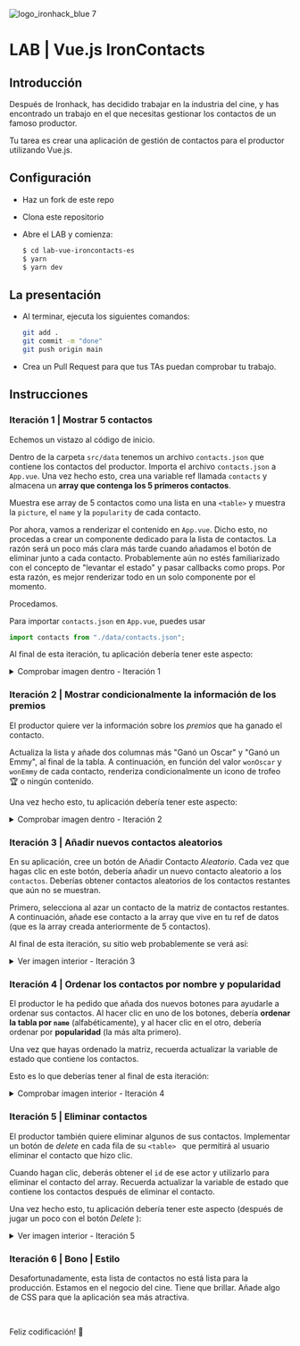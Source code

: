 ![logo_ironhack_blue 7](https://user-images.githubusercontent.com/23629340/40541063-a07a0a8a-601a-11e8-91b5-2f13e4e6b441.png)

# LAB | Vue.js IronContacts

## Introducción

Después de Ironhack, has decidido trabajar en la industria del cine, y has encontrado un trabajo en el que necesitas gestionar los contactos de un famoso productor.

Tu tarea es crear una aplicación de gestión de contactos para el productor utilizando Vue.js.

## Configuración

- Haz un fork de este repo
- Clona este repositorio
- Abre el LAB y comienza:

  ```bash
  $ cd lab-vue-ironcontacts-es
  $ yarn
  $ yarn dev
  ```

## La presentación

- Al terminar, ejecuta los siguientes comandos:

  ```bash
  git add .
  git commit -m "done"
  git push origin main
  ```

- Crea un Pull Request para que tus TAs puedan comprobar tu trabajo.

## Instrucciones

### Iteración 1 | Mostrar 5 contactos

Echemos un vistazo al código de inicio.

Dentro de la carpeta `src/data` tenemos un archivo `contacts.json` que contiene los contactos del productor. Importa el archivo `contacts.json` a `App.vue`. Una vez hecho esto, crea una variable ref llamada `contacts` y almacena un **array que contenga los 5 primeros contactos**.

Muestra ese array de 5 contactos como una lista en una `<table>` y muestra la `picture`, el `name` y la `popularity` de cada contacto.

Por ahora, vamos a renderizar el contenido en `App.vue`. Dicho esto, no procedas a crear un componente dedicado para la lista de contactos. La razón será un poco más clara más tarde cuando añadamos el botón de eliminar junto a cada contacto. Probablemente aún no estés familiarizado con el concepto de "levantar el estado" y pasar callbacks como props. Por esta razón, es mejor renderizar todo en un solo componente por el momento.

Procedamos.

Para importar `contacts.json` en `App.vue`, puedes usar

```js
import contacts from "./data/contacts.json";
```

Al final de esta iteración, tu aplicación debería tener este aspecto:

<details>
  <summary> Comprobar imagen dentro - Iteración 1</summary>

![Screenshot - Iteration 1](https://education-team-2020.s3.eu-west-1.amazonaws.com/web-dev/labs/lab-react-ironcontacts-1.png)

</details>

### Iteración 2 | Mostrar condicionalmente la información de los premios

El productor quiere ver la información sobre los _premios_ que ha ganado el contacto.

Actualiza la lista y añade dos columnas más "Ganó un Oscar" y "Ganó un Emmy", al final de la tabla. A continuación, en función del valor `wonOscar` y `wonEmmy` de cada contacto, renderiza condicionalmente un icono de trofeo :trophy: o ningún contenido.

Una vez hecho esto, tu aplicación debería tener este aspecto:

<details>

<summary> Comprobar imagen dentro - Iteración 2</summary>

![Screenshot - Iteration 2](https://education-team-2020.s3.eu-west-1.amazonaws.com/web-dev/labs/lab-react-ironcontacts-2.png)

</details>

### Iteración 3 | Añadir nuevos contactos aleatorios

En su aplicación, cree un botón de Añadir Contacto _Aleatorio_. Cada vez que hagas clic en este botón, debería añadir un nuevo contacto aleatorio a los `contactos`. Deberías obtener contactos aleatorios de los contactos restantes que aún no se muestran.

Primero, selecciona al azar un contacto de la matriz de contactos restantes. A continuación, añade ese contacto a la array que vive en tu ref de datos (que es la array creada anteriormente de 5 contactos).

Al final de esta iteración, su sitio web probablemente se verá así:

<details>
  <summary> Ver imagen interior - Iteración 3 </summary>

![Screenshot - Iteration 3](https://education-team-2020.s3.eu-west-1.amazonaws.com/web-dev/labs/lab-react-ironcontacts-3.png)

</details>

### Iteración 4 | Ordenar los contactos por nombre y popularidad

El productor le ha pedido que añada dos nuevos botones para ayudarle a ordenar sus contactos. Al hacer clic en uno de los botones, debería **ordenar la tabla por `name`** (alfabéticamente), y al hacer clic en el otro, debería ordenar por **popularidad** (la más alta primero).

Una vez que hayas ordenado la matriz, recuerda actualizar la variable de estado que contiene los contactos.

Esto es lo que deberías tener al final de esta iteración:

<details>
  <summary> Comprobar imagen interior - Iteración 4 </summary>

![Screenshot - Iteration 4](https://education-team-2020.s3.eu-west-1.amazonaws.com/web-dev/labs/lab-react-ironcontacts-4.png)

</details>

### Iteración 5 | Eliminar contactos

El productor también quiere eliminar algunos de sus contactos. Implementar un botón de _delete_ en cada fila de su `<table> ` que permitirá al usuario eliminar el contacto que hizo clic.

Cuando hagan clic, deberás obtener el `id` de ese actor y utilizarlo para eliminar el contacto del array. Recuerda actualizar la variable de estado que contiene los contactos después de eliminar el contacto.

Una vez hecho esto, tu aplicación debería tener este aspecto (después de jugar un poco con el botón _Delete_ ):

<details>
  <summary> Ver imagen interior - Iteración 5 </summary>

![Screenshot - Iteration 5](https://education-team-2020.s3.eu-west-1.amazonaws.com/web-dev/labs/lab-react-ironcontacts-5.png)

</details>

### Iteración 6 | Bono | Estilo

Desafortunadamente, esta lista de contactos no está lista para la producción. Estamos en el negocio del cine. Tiene que brillar. Añade algo de CSS para que la aplicación sea más atractiva.

<br/>

Feliz codificación! :blue_heart: